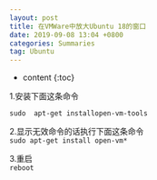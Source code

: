 ```yaml
---
layout: post
title: 在VMWare中放大Ubuntu 18的窗口
date: 2019-09-08 13:04 +0800
categories: Summaries
tag: Ubuntu
---
```


* content
{:toc}


1.安装下面这条命令    

  `sudo  apt-get installopen-vm-tools `  

2.显示无效命令的话执行下面这条命令    
  `sudo apt-get install open-vm* `  

3.重启    
  `reboot`
